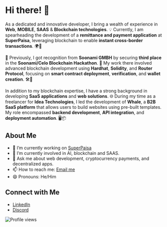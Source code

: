 
# Hi there! 👋

As a dedicated and innovative developer, I bring a wealth of experience in **Web**, **MOBILE**, **SAAS** & **Blockchain technologies**. 💡 Currently, I am spearheading the development of a **remittance and payment application** at **SuperPaisa**, leveraging blockchain to enable **instant cross-border transactions**. 🌍💸

🚀 Previously, I got recognition from **Soonami GMBH** by securing **third place** in the **Soonami/Celo Blockchain Hackathon**. 🏅 My work there involved advanced blockchain development using **Hardhat**, **Solidity**, and **Router Protocol**, focusing on **smart contract deployment**, **verification**, and **wallet creation**. 🛠️🔐

In addition to my blockchain expertise, I have a strong background in developing **SaaS applications** and **web solutions**. 🌐 During my time as a freelancer for **Idea Technologies**, I led the development of **Whale**, a **B2B SaaS platform** that allows users to build websites using pre-built templates. My role encompassed **backend development**, **API integration**, and **deployment automation**. 🖥️📦


## About Me
- 🔭 I’m currently working on [SuperPaisa](https://github.com/shaykhg/SuperPaisa_Mobile2)
- 🌱 I’m currently involved in AI, blockchain and SAAS.
- 💬 Ask me about web development, cryptocurrency payments, and decentralized apps.
- 📫 How to reach me: [Email me](mailto:shaykhg@proton.me)
- 😄 Pronouns: He/Him

## Connect with Me
- [LinkedIn](https://www.linkedin.com/in/shaykhg)
- [Discord](https://discordapp.com/users/shaykhg.)

![Profile views](https://komarev.com/ghpvc/?username=shaykhg)
